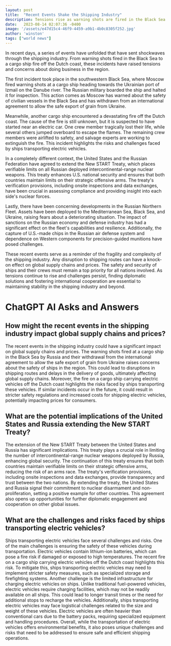 ```yaml
---
layout: post
title:  "Recent Events Shake the Shipping Industry"
description: Tensions rise as warning shots are fired in the Black Sea and a cargo ship catches fire off the Dutch coast.
date:   2023-08-14 02:07:36 -0400
image: '/assets/e47d15c4-46f9-4459-a9b1-4b0c8305f252.jpg'
author: 'winston'
tags: ["world news"]
---
```


In recent days, a series of events have unfolded that have sent shockwaves through the shipping industry. From warning shots fired in the Black Sea to a cargo ship fire off the Dutch coast, these incidents have raised tensions and concerns about doing business in the region.

The first incident took place in the southwestern Black Sea, where Moscow fired warning shots at a cargo ship heading towards the Ukrainian port of Izmail on the Danube river. The Russian military boarded the ship and halted it for inspection. This action comes as Moscow has warned about the safety of civilian vessels in the Black Sea and has withdrawn from an international agreement to allow the safe export of grain from Ukraine.

Meanwhile, another cargo ship encountered a devastating fire off the Dutch coast. The cause of the fire is still unknown, but it is suspected to have started near an electric car. One crew member tragically lost their life, while several others jumped overboard to escape the flames. The remaining crew members were airlifted to safety, and salvage experts are working to extinguish the fire. This incident highlights the risks and challenges faced by ships transporting electric vehicles.

In a completely different context, the United States and the Russian Federation have agreed to extend the New START Treaty, which places verifiable limits on all Russian deployed intercontinental-range nuclear weapons. This treaty enhances U.S. national security and ensures that both countries maintain limits on their strategic offensive arms. The treaty's verification provisions, including onsite inspections and data exchanges, have been crucial in assessing compliance and providing insight into each side's nuclear forces.

Lastly, there have been concerning developments in the Russian Northern Fleet. Assets have been deployed to the Mediterranean Sea, Black Sea, and Ukraine, raising fears about a deteriorating situation. The impact of sanctions on the Russian economy and defense industry has had a significant effect on the fleet's capabilities and resilience. Additionally, the capture of U.S.-made chips in the Russian air defense system and dependence on Western components for precision-guided munitions have posed challenges.

These recent events serve as a reminder of the fragility and complexity of the shipping industry. Any disruption to shipping routes can have a knock-on effect on global supply chains and prices. The safety and security of ships and their crews must remain a top priority for all nations involved. As tensions continue to rise and challenges persist, finding diplomatic solutions and fostering international cooperation are essential to maintaining stability in the shipping industry and beyond.


# ChatGPT AI Asks and Answers
## How might the recent events in the shipping industry impact global supply chains and prices?
The recent events in the shipping industry could have a significant impact on global supply chains and prices. The warning shots fired at a cargo ship in the Black Sea by Russia and their withdrawal from the international agreement to allow the safe export of grain from Ukraine raises concerns about the safety of ships in the region. This could lead to disruptions in shipping routes and delays in the delivery of goods, ultimately affecting global supply chains. Moreover, the fire on a cargo ship carrying electric vehicles off the Dutch coast highlights the risks faced by ships transporting these vehicles. If similar incidents occur in the future, it could result in stricter safety regulations and increased costs for shipping electric vehicles, potentially impacting prices for consumers.

## What are the potential implications of the United States and Russia extending the New START Treaty?
The extension of the New START Treaty between the United States and Russia has significant implications. This treaty plays a crucial role in limiting the number of intercontinental-range nuclear weapons deployed by Russia, enhancing global security. The continuation of this treaty ensures that both countries maintain verifiable limits on their strategic offensive arms, reducing the risk of an arms race. The treaty's verification provisions, including onsite inspections and data exchanges, provide transparency and trust between the two nations. By extending the treaty, the United States and Russia signal their commitment to nuclear disarmament and non-proliferation, setting a positive example for other countries. This agreement also opens up opportunities for further diplomatic engagement and cooperation on other global issues.

## What are the challenges and risks faced by ships transporting electric vehicles?
Ships transporting electric vehicles face several challenges and risks. One of the main challenges is ensuring the safety of these vehicles during transportation. Electric vehicles contain lithium-ion batteries, which can pose a fire risk if damaged or exposed to high temperatures. The recent fire on a cargo ship carrying electric vehicles off the Dutch coast highlights this risk. To mitigate this, ships transporting electric vehicles may need to implement stricter safety measures, such as specialized storage and firefighting systems. Another challenge is the limited infrastructure for charging electric vehicles on ships. Unlike traditional fuel-powered vehicles, electric vehicles require charging facilities, which may not be readily available on all ships. This could lead to longer transit times or the need for additional stops to recharge the vehicles. Additionally, ships transporting electric vehicles may face logistical challenges related to the size and weight of these vehicles. Electric vehicles are often heavier than conventional cars due to the battery packs, requiring specialized equipment and handling procedures. Overall, while the transportation of electric vehicles offers environmental benefits, it also poses unique challenges and risks that need to be addressed to ensure safe and efficient shipping operations.

